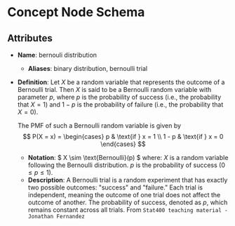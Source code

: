 # Concept Node Schema

## Attributes

- **Name**: bernouli distribution
  - **Aliases**: binary distribution, bernoulli trial

- **Definition**:
  Let $X$ be a random variable that represents the outcome of a Bernoulli trial. Then $X$ is said to be a Bernoulli random variable with parameter $p$, where $p$ is the probability of success (i.e., the probability that $X = 1$) and $1 - p$ is the probability of failure (i.e., the probability that $X = 0$). 

  The PMF of such a Bernoulli random variable is given by
$$
P(X = x) = 
\begin{cases} 
p & \text{if } x = 1 \\
1 - p & \text{if } x = 0 
\end{cases}
$$
  - **Notation**: 
$
X \sim \text{Bernoulli}(p)
$
where:
$X$ is a random variable following the Bernoulli distribution.
$p$ is the probability of success ($0 \leq p \leq 1$). 
  - **Description**: A Bernoulli trial is a random experiment that has exactly two possible outcomes: "success" and "failure." Each trial is independent, meaning the outcome of one trial does not affect the outcome of another. The probability of success, denoted as $p$, which remains constant across all trials. From `Stat400 teaching material - Jonathan Fernandez`

